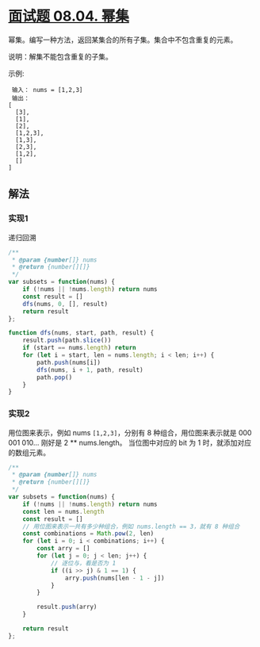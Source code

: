 # [面试题 08.04. 幂集](https://leetcode-cn.com/problems/power-set-lcci/)
幂集。编写一种方法，返回某集合的所有子集。集合中不包含重复的元素。

说明：解集不能包含重复的子集。

示例:
```
 输入： nums = [1,2,3]
 输出： 
[
  [3],
  [1],
  [2],
  [1,2,3],
  [1,3],
  [2,3],
  [1,2],
  []
]
```
## 解法
### 实现1
递归回溯
```js
/**
 * @param {number[]} nums
 * @return {number[][]}
 */
var subsets = function(nums) {
    if (!nums || !nums.length) return nums
    const result = []
    dfs(nums, 0, [], result)
    return result
};

function dfs(nums, start, path, result) {
    result.push(path.slice())
    if (start == nums.length) return
    for (let i = start, len = nums.length; i < len; i++) {
        path.push(nums[i])
        dfs(nums, i + 1, path, result)
        path.pop()
    }
}
```
### 实现2
用位图来表示，例如 nums `[1,2,3]`，分别有 8 种组合，用位图来表示就是 000 001 010... 刚好是 2 ** nums.length。
当位图中对应的 bit 为 1 时，就添加对应的数组元素。
```js
/**
 * @param {number[]} nums
 * @return {number[][]}
 */
var subsets = function(nums) {
    if (!nums || !nums.length) return nums
    const len = nums.length
    const result = []
    // 用位图来表示一共有多少种组合，例如 nums.length == 3，就有 8 种组合
    const combinations = Math.pow(2, len)
    for (let i = 0; i < combinations; i++) {
        const arry = []
        for (let j = 0; j < len; j++) {
            // 逐位与，看是否为 1
            if ((i >> j) & 1 == 1) {
                arry.push(nums[len - 1 - j])
            }
        }

        result.push(arry)
    }

    return result
};
```
